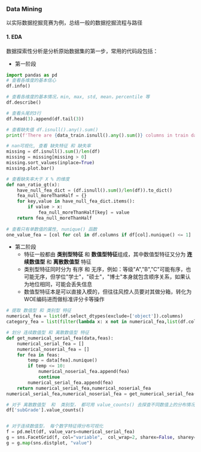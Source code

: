 ### Data Mining  
以实际数据挖掘竞赛为例，总结一般的数据挖掘流程与路径
#### 1. EDA 
数据探索性分析是分析原始数据集的第一步，常用的代码段包括：
- 第一阶段
```python  
import pandas as pd 
# 查看各维度的基本信心
df.info()   

# 查看各维度的基本情况，min, max, std, mean，percentile 等
df.describe()  

# 查看头尾的3行
df.head(3).append(df.tail(3)) 

# 查看缺失值 df.isnull().any().sum()
print(f'There are {data_train.isnull().any().sum()} columns in train dataset with missing values.') 

# nan可视化, 查看 缺失特征 和 缺失率
missing = df.isnull().sum()/len(df)
missing = missing[missing > 0]
missing.sort_values(inplace=True)
missing.plot.bar()

# 查看缺失率大于 X % 的维度
def nan_ratio_gt(x):
    have_null_fea_dict = (df.isnull().sum()/len(df)).to_dict()
    fea_null_moreThanHalf = {}
    for key,value in have_null_fea_dict.items():
        if value > x:
            fea_null_moreThanHalf[key] = value  
    return fea_null_moreThanHalf 
    
# 查看只有单数值的属性, nunique() 函数
one_value_fea = [col for col in df.columns if df[col].nunique() <= 1]  

``` 

- 第二阶段
    - 特征一般都由 **类别型特征** 和 **数值型特征**组成，其中数值型特征又分为 **连续数值型** 和 **离散数值型** 特征  
    - 类别型特征同时分为 有序 和 无序，例如：等级"A","B","C"可能有序，也可能无序，但学位"学士"，"硕士"，"博士"本身就包含顺序关系，如果认为地位相同，可能会丢失信息 
    - 数值型特征本是可以直接入模的，但往往风控人员要对其做分箱，转化为WOE编码进而做标准评分卡等操作
```python  
# 提取 数值型 和 类别型 特征 
numerical_fea = list(df.select_dtypes(exclude=['object']).columns)
category_fea = list(filter(lambda x: x not in numerical_fea,list(df.columns))) 

# 划分 连续数值型 和 离散数值型 特征 
def get_numerical_serial_fea(data,feas):
    numerical_serial_fea = []
    numerical_noserial_fea = []
    for fea in feas:
        temp = data[fea].nunique()
        if temp <= 10:
            numerical_noserial_fea.append(fea)
            continue
        numerical_serial_fea.append(fea)
    return numerical_serial_fea,numerical_noserial_fea
numerical_serial_fea,numerical_noserial_fea = get_numerical_serial_fea(df, numerical_fea) 

# 对于 离散数值型  和  类别型， 都可用 value_counts() 去探查不同数值上的分布情况 
df['subGrade'].value_counts() 


# 对于连续数值型， 每个数字特征得分布可视化
f = pd.melt(df, value_vars=numerical_serial_fea)
g = sns.FacetGrid(f, col="variable",  col_wrap=2, sharex=False, sharey=False) 
g = g.map(sns.distplot, "value")    



```  

